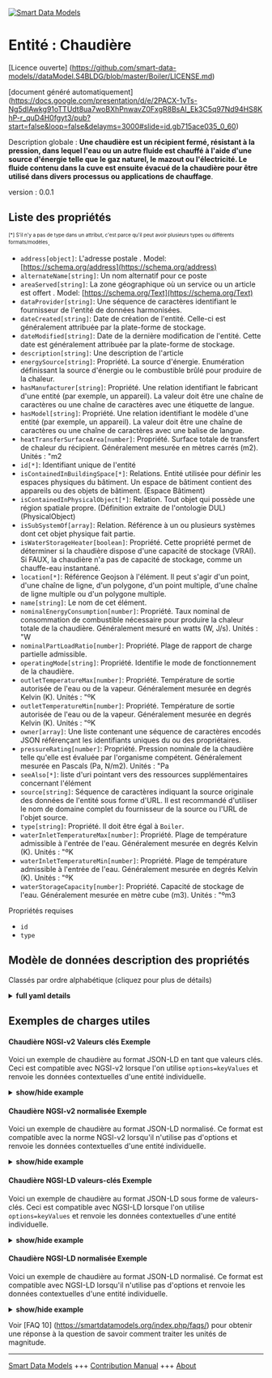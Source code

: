 <!-- 10-Header -->  
[![Smart Data Models](https://smartdatamodels.org/wp-content/uploads/2022/01/SmartDataModels_logo.png "Logo")](https://smartdatamodels.org)  
Entité : Chaudière  
==================<!-- /10-Header -->  
<!-- 15-License -->  
[Licence ouverte] (https://github.com/smart-data-models//dataModel.S4BLDG/blob/master/Boiler/LICENSE.md)  
[document généré automatiquement] (https://docs.google.com/presentation/d/e/2PACX-1vTs-Ng5dIAwkg91oTTUdt8ua7woBXhPnwavZ0FxgR8BsAI_Ek3C5q97Nd94HS8KhP-r_quD4H0fgyt3/pub?start=false&loop=false&delayms=3000#slide=id.gb715ace035_0_60)  
<!-- /15-License -->  
<!-- 20-Description -->  
Description globale : **Une chaudière est un récipient fermé, résistant à la pression, dans lequel l'eau ou un autre fluide est chauffé à l'aide d'une source d'énergie telle que le gaz naturel, le mazout ou l'électricité. Le fluide contenu dans la cuve est ensuite évacué de la chaudière pour être utilisé dans divers processus ou applications de chauffage**.  
version : 0.0.1  
<!-- /20-Description -->  
<!-- 30-PropertiesList -->  

## Liste des propriétés  

<sup><sub>[*] S'il n'y a pas de type dans un attribut, c'est parce qu'il peut avoir plusieurs types ou différents formats/modèles</sub></sup>.  
- `address[object]`: L'adresse postale  . Model: [https://schema.org/address](https://schema.org/address)- `alternateName[string]`: Un nom alternatif pour ce poste  - `areaServed[string]`: La zone géographique où un service ou un article est offert  . Model: [https://schema.org/Text](https://schema.org/Text)- `dataProvider[string]`: Une séquence de caractères identifiant le fournisseur de l'entité de données harmonisées.  - `dateCreated[string]`: Date de création de l'entité. Celle-ci est généralement attribuée par la plate-forme de stockage.  - `dateModified[string]`: Date de la dernière modification de l'entité. Cette date est généralement attribuée par la plate-forme de stockage.  - `description[string]`: Une description de l'article  - `energySource[string]`: Propriété. La source d'énergie. Enumération définissant la source d'énergie ou le combustible brûlé pour produire de la chaleur.  - `hasManufacturer[string]`: Propriété. Une relation identifiant le fabricant d'une entité (par exemple, un appareil). La valeur doit être une chaîne de caractères ou une chaîne de caractères avec une étiquette de langue.  - `hasModel[string]`: Propriété. Une relation identifiant le modèle d'une entité (par exemple, un appareil). La valeur doit être une chaîne de caractères ou une chaîne de caractères avec une balise de langue.  - `heatTransferSurfaceArea[number]`: Propriété. Surface totale de transfert de chaleur du récipient. Généralement mesurée en mètres carrés (m2). Unités : "m2  - `id[*]`: Identifiant unique de l'entité  - `isContainedInBuildingSpace[*]`: Relations. Entité utilisée pour définir les espaces physiques du bâtiment. Un espace de bâtiment contient des appareils ou des objets de bâtiment. (Espace Bâtiment)  - `isContainedInPhysicalObject[*]`: Relation. Tout objet qui possède une région spatiale propre.  (Définition extraite de l'ontologie DUL) (PhysicalObject)  - `isSubSystemOf[array]`: Relation. Référence à un ou plusieurs systèmes dont cet objet physique fait partie.  - `isWaterStorageHeater[boolean]`: Propriété. Cette propriété permet de déterminer si la chaudière dispose d'une capacité de stockage (VRAI). Si FAUX, la chaudière n'a pas de capacité de stockage, comme un chauffe-eau instantané.  - `location[*]`: Référence Geojson à l'élément. Il peut s'agir d'un point, d'une chaîne de ligne, d'un polygone, d'un point multiple, d'une chaîne de ligne multiple ou d'un polygone multiple.  - `name[string]`: Le nom de cet élément.  - `nominalEnergyConsumption[number]`: Propriété. Taux nominal de consommation de combustible nécessaire pour produire la chaleur totale de la chaudière. Généralement mesuré en watts (W, J/s). Unités : "W  - `nominalPartLoadRatio[number]`: Propriété. Plage de rapport de charge partielle admissible.  - `operatingMode[string]`: Propriété. Identifie le mode de fonctionnement de la chaudière.  - `outletTemperatureMax[number]`: Propriété. Température de sortie autorisée de l'eau ou de la vapeur. Généralement mesurée en degrés Kelvin (K). Unités : "ºK  - `outletTemperatureMin[number]`: Propriété. Température de sortie autorisée de l'eau ou de la vapeur. Généralement mesurée en degrés Kelvin (K). Unités : "ºK  - `owner[array]`: Une liste contenant une séquence de caractères encodés JSON référençant les identifiants uniques du ou des propriétaires.  - `pressureRating[number]`: Propriété. Pression nominale de la chaudière telle qu'elle est évaluée par l'organisme compétent. Généralement mesurée en Pascals (Pa, N/m2). Unités : "Pa  - `seeAlso[*]`: liste d'uri pointant vers des ressources supplémentaires concernant l'élément  - `source[string]`: Séquence de caractères indiquant la source originale des données de l'entité sous forme d'URL. Il est recommandé d'utiliser le nom de domaine complet du fournisseur de la source ou l'URL de l'objet source.  - `type[string]`: Propriété. Il doit être égal à `Boiler`.  - `waterInletTemperatureMax[number]`: Propriété. Plage de température admissible à l'entrée de l'eau. Généralement mesurée en degrés Kelvin (K). Unités : "ºK  - `waterInletTemperatureMin[number]`: Propriété. Plage de température admissible à l'entrée de l'eau. Généralement mesurée en degrés Kelvin (K). Unités : "ºK  - `waterStorageCapacity[number]`: Propriété. Capacité de stockage de l'eau. Généralement mesurée en mètre cube (m3). Unités : "ºm3  <!-- /30-PropertiesList -->  
<!-- 35-RequiredProperties -->  
Propriétés requises  
- `id`  - `type`  <!-- /35-RequiredProperties -->  
<!-- 40-RequiredProperties -->  
<!-- /40-RequiredProperties -->  
<!-- 50-DataModelHeader -->  
## Modèle de données description des propriétés  
Classés par ordre alphabétique (cliquez pour plus de détails)  
<!-- /50-DataModelHeader -->  
<!-- 60-ModelYaml -->  
<details><summary><strong>full yaml details</strong></summary>    
```yaml  
Boiler:    
  description: 'A boiler is a closed, pressure-rated vessel in which water or other fluid is heated using an energy source such as natural gas, heating oil, or electricity. The fluid in the vessel is then circulated out of the boiler for use in various processes or heating applications.'    
  properties:    
    address:    
      description: The mailing address    
      properties:    
        addressCountry:    
          description: 'Property. The country. For example, Spain. Model:''https://schema.org/addressCountry'''    
          type: string    
        addressLocality:    
          description: 'Property. The locality in which the street address is, and which is in the region. Model:''https://schema.org/addressLocality'''    
          type: string    
        addressRegion:    
          description: 'Property. The region in which the locality is, and which is in the country. Model:''https://schema.org/addressRegion'''    
          type: string    
        district:    
          description: 'A district is a type of administrative division that, in some countries, is managed by the local government.'    
          type: string    
        postOfficeBoxNumber:    
          description: 'Property. The post office box number for PO box addresses. For example, 03578. Model:''https://schema.org/postOfficeBoxNumber'''    
          type: string    
        postalCode:    
          description: 'Property. The postal code. For example, 24004. Model:''https://schema.org/https://schema.org/postalCode'''    
          type: string    
        streetAddress:    
          description: 'Property. The street address. Model:''https://schema.org/streetAddress'''    
          type: string    
        streetNr:    
          description: Number identifying a specific property on a public street.    
          type: string    
      type: object    
      x-ngsi:    
        model: https://schema.org/address    
        type: Property    
    alternateName:    
      description: An alternative name for this item    
      type: string    
      x-ngsi:    
        type: Property    
    areaServed:    
      description: The geographic area where a service or offered item is provided    
      type: string    
      x-ngsi:    
        model: https://schema.org/Text    
        type: Property    
    dataProvider:    
      description: A sequence of characters identifying the provider of the harmonised data entity.    
      type: string    
      x-ngsi:    
        type: Property    
    dateCreated:    
      description: Entity creation timestamp. This will usually be allocated by the storage platform.    
      format: date-time    
      type: string    
      x-ngsi:    
        type: Property    
    dateModified:    
      description: Timestamp of the last modification of the entity. This will usually be allocated by the storage platform.    
      format: date-time    
      type: string    
      x-ngsi:    
        type: Property    
    description:    
      description: A description of this item    
      type: string    
      x-ngsi:    
        type: Property    
    energySource:    
      description: Property. The source of energy. Enumeration defining the energy source or fuel combusted to generate heat.    
      type: string    
      x-ngsi:    
        type: Property    
    hasManufacturer:    
      description: 'Property. A relationship identifying the manufacturer of an entity (e.g., device). The value is expected to be a string or a string with language tag.'    
      type: string    
      x-ngsi:    
        type: Property    
    hasModel:    
      description: 'Property. A relationship identifying the model of an entity (e.g., device). The value is expected to be a string or a string with language tag.'    
      type: string    
      x-ngsi:    
        type: Property    
    heatTransferSurfaceArea:    
      description: 'Property. Total heat transfer area of the vessel. Usually measured in square metre (m2). Units:''m2'''    
      type: number    
      x-ngsi:    
        type: Property    
    id:    
      anyOf: &boiler_-_properties_-_iscontainedinbuildingspace_-_anyof    
        - description: Property. Identifier format of any NGSI entity    
          maxLength: 256    
          minLength: 1    
          pattern: ^[\w\-\.\{\}\$\+\*\[\]`|~^@!,:\\]+$    
          type: string    
        - description: Property. Identifier format of any NGSI entity    
          format: uri    
          type: string    
      description: Unique identifier of the entity    
      x-ngsi:    
        type: Property    
    isContainedInBuildingSpace:    
      anyOf: *boiler_-_properties_-_iscontainedinbuildingspace_-_anyof    
      description: Relationship. An entity used to define the physical spaces of the building. A building space contains devices or building objects. (BuildingSpace)    
      x-ngsi:    
        type: Property    
    isContainedInPhysicalObject:    
      anyOf: *boiler_-_properties_-_iscontainedinbuildingspace_-_anyof    
      description: Relationship. Any Object that has a proper space region.  (Definition extracted from DUL ontology) (PhysicalObject)    
      x-ngsi:    
        type: Property    
    isSubSystemOf:    
      description: Relationship. A reference to a system(s) that this Physical Object is part of.    
      items:    
        anyOf: *boiler_-_properties_-_iscontainedinbuildingspace_-_anyof    
        description: Property. Unique identifier of the entity    
      type: array    
      x-ngsi:    
        type: Relationship    
    isWaterStorageHeater:    
      description: 'Property. This is used to identify if the boiler has storage capacity (TRUE). If FALSE, then there is no storage capacity built into the boiler, such as an instantaneous hot water heater.'    
      type: boolean    
      x-ngsi:    
        type: Property    
    location:    
      description: 'Geojson reference to the item. It can be Point, LineString, Polygon, MultiPoint, MultiLineString or MultiPolygon'    
      oneOf:    
        - description: GeoProperty. Geojson reference to the item. Point    
          properties:    
            bbox:    
              items:    
                type: number    
              minItems: 4    
              type: array    
            coordinates:    
              items:    
                type: number    
              minItems: 2    
              type: array    
            type:    
              enum:    
                - Point    
              type: string    
          required:    
            - type    
            - coordinates    
          title: GeoJSON Point    
          type: object    
        - description: GeoProperty. Geojson reference to the item. LineString    
          properties:    
            bbox:    
              items:    
                type: number    
              minItems: 4    
              type: array    
            coordinates:    
              items:    
                items:    
                  type: number    
                minItems: 2    
                type: array    
              minItems: 2    
              type: array    
            type:    
              enum:    
                - LineString    
              type: string    
          required:    
            - type    
            - coordinates    
          title: GeoJSON LineString    
          type: object    
        - description: GeoProperty. Geojson reference to the item. Polygon    
          properties:    
            bbox:    
              items:    
                type: number    
              minItems: 4    
              type: array    
            coordinates:    
              items:    
                items:    
                  items:    
                    type: number    
                  minItems: 2    
                  type: array    
                minItems: 4    
                type: array    
              type: array    
            type:    
              enum:    
                - Polygon    
              type: string    
          required:    
            - type    
            - coordinates    
          title: GeoJSON Polygon    
          type: object    
        - description: GeoProperty. Geojson reference to the item. MultiPoint    
          properties:    
            bbox:    
              items:    
                type: number    
              minItems: 4    
              type: array    
            coordinates:    
              items:    
                items:    
                  type: number    
                minItems: 2    
                type: array    
              type: array    
            type:    
              enum:    
                - MultiPoint    
              type: string    
          required:    
            - type    
            - coordinates    
          title: GeoJSON MultiPoint    
          type: object    
        - description: GeoProperty. Geojson reference to the item. MultiLineString    
          properties:    
            bbox:    
              items:    
                type: number    
              minItems: 4    
              type: array    
            coordinates:    
              items:    
                items:    
                  items:    
                    type: number    
                  minItems: 2    
                  type: array    
                minItems: 2    
                type: array    
              type: array    
            type:    
              enum:    
                - MultiLineString    
              type: string    
          required:    
            - type    
            - coordinates    
          title: GeoJSON MultiLineString    
          type: object    
        - description: GeoProperty. Geojson reference to the item. MultiLineString    
          properties:    
            bbox:    
              items:    
                type: number    
              minItems: 4    
              type: array    
            coordinates:    
              items:    
                items:    
                  items:    
                    items:    
                      type: number    
                    minItems: 2    
                    type: array    
                  minItems: 4    
                  type: array    
                type: array    
              type: array    
            type:    
              enum:    
                - MultiPolygon    
              type: string    
          required:    
            - type    
            - coordinates    
          title: GeoJSON MultiPolygon    
          type: object    
      x-ngsi:    
        type: GeoProperty    
    name:    
      description: The name of this item.    
      type: string    
      x-ngsi:    
        type: Property    
    nominalEnergyConsumption:    
      description: 'Property. Nominal fuel consumption rate required to produce the total boiler heat output. Usually measured in Watts (W, J/s). Units:''W'''    
      type: number    
      x-ngsi:    
        type: Property    
    nominalPartLoadRatio:    
      description: Property. Allowable part load ratio range.    
      type: number    
      x-ngsi:    
        type: Property    
    operatingMode:    
      description: Property. Identifies the operating mode of the boiler.    
      type: string    
      x-ngsi:    
        type: Property    
    outletTemperatureMax:    
      description: 'Property. Allowable outlet temperature of either the water or the steam. Usually measured in degrees Kelvin (K). Units:''ºK'''    
      type: number    
      x-ngsi:    
        type: Property    
    outletTemperatureMin:    
      description: 'Property. Allowable outlet temperature of either the water or the steam. Usually measured in degrees Kelvin (K). Units:''ºK'''    
      type: number    
      x-ngsi:    
        type: Property    
    owner:    
      description: A List containing a JSON encoded sequence of characters referencing the unique Ids of the owner(s)    
      items:    
        anyOf: *boiler_-_properties_-_iscontainedinbuildingspace_-_anyof    
        description: Property. Unique identifier of the entity    
      type: array    
      x-ngsi:    
        type: Property    
    pressureRating:    
      description: 'Property. Nominal pressure rating of the boiler as rated by the agency having jurisdiction. Usually measured in Pascals (Pa, N/m2). Units:''Pa'''    
      type: number    
      x-ngsi:    
        type: Property    
    seeAlso:    
      description: list of uri pointing to additional resources about the item    
      oneOf:    
        - items:    
            format: uri    
            type: string    
          minItems: 1    
          type: array    
        - format: uri    
          type: string    
      x-ngsi:    
        type: Property    
    source:    
      description: 'A sequence of characters giving the original source of the entity data as a URL. Recommended to be the fully qualified domain name of the source provider, or the URL to the source object.'    
      type: string    
      x-ngsi:    
        type: Property    
    type:    
      description: Property. It must be equal to `Boiler`.    
      enum:    
        - Boiler    
      type: string    
      x-ngsi:    
        type: Property    
    waterInletTemperatureMax:    
      description: 'Property. Allowable water inlet temperature range. Usually measured in degrees Kelvin (K). Units:''ºK'''    
      type: number    
      x-ngsi:    
        type: Property    
    waterInletTemperatureMin:    
      description: 'Property. Allowable water inlet temperature range. Usually measured in degrees Kelvin (K). Units:''ºK'''    
      type: number    
      x-ngsi:    
        type: Property    
    waterStorageCapacity:    
      description: 'Property. Water storage capacity. Usually measured in cubic metre (m3). Units:''ºm3'''    
      type: number    
      x-ngsi:    
        type: Property    
  required:    
    - id    
    - type    
  type: object    
  x-derived-from: "https://saref.etsi.org/saref4bldg/v1.1.2/#s4bldg:Boiler"    
  x-disclaimer: 'Redistribution and use in source and binary forms, with or without modification, are permitted  provided that the license conditions are met. Copyleft (c) 2022 Contributors to Smart Data Models Program'    
  x-license-url: https://github.com/smart-data-models/dataModel.S4BLDG/blob/master/Boiler/LICENSE.md    
  x-model-schema: https://smart-data-models.github.com/dataModel.SAREF4BLDG/Boiler/schema.json    
  x-model-tags: 'SAREF, building'    
  x-version: 0.0.1    
```  
</details>    
<!-- /60-ModelYaml -->  
<!-- 70-MiddleNotes -->  
<!-- /70-MiddleNotes -->  
<!-- 80-Examples -->  
## Exemples de charges utiles  
#### Chaudière NGSI-v2 Valeurs clés Exemple  
Voici un exemple de chaudière au format JSON-LD en tant que valeurs clés. Ceci est compatible avec NGSI-v2 lorsque l'on utilise `options=keyValues` et renvoie les données contextuelles d'une entité individuelle.  
<details><summary><strong>show/hide example</strong></summary>    
```json  
{  
  "id": "urn:ngsi-ld:Boiler:724c2f67-e55e-4971-8e74-55d6ecfa19c9",  
  "type": "Boiler",  
  "energySource": "United States of America",  
  "heatTransferSurfaceArea": 0.7853344933267346,  
  "isWaterStorageHeater": false,  
  "nominalEnergyConsumption": 0.6203749662936422,  
  "nominalPartLoadRatio": 0.8015670647257737,  
  "operatingMode": "systems",  
  "outletTemperatureMax": 0.16008580907721015,  
  "outletTemperatureMin": 0.04227267769006804,  
  "pressureRating": 0.5113599213422801,  
  "waterInletTemperatureMax": 0.9011788947791837,  
  "waterInletTemperatureMin": 0.24858493133262038,  
  "waterStorageCapacity": 0.5276371515431508,  
  "isContainedInBuildingSpace": "urn:ngsi-ld:BuildingSpace:50afbc21-cf0f-4f69-b48a-47af5a287d38",  
  "isContainedInPhysicalObject": "urn:ngsi-ld:PhysicalObject:f2bfaa08-a201-40bd-b1b3-fe5a4ba5d291",  
  "isSubSystemOf": [  
    "urn:ngsi-ld:System:1cfd3123-93fa-408a-a750-dd5a6f0edcae",  
    "urn:ngsi-ld:System:fec748f9-6ee5-49af-93a4-5bffcc20e73c",  
    "urn:ngsi-ld:System:5ee8058b-c872-4237-9c94-82f22172c39e"  
  ],  
  "hasManufacturer": "Boiler Company Inc.",  
  "hasModel": "Boiler 0.1.2",  
  "dateCreated": "2023-01-26T09:03:19Z",  
  "dateModified": "2023-01-25T16:09:21Z",  
  "source": "Import",  
  "name": "Boiler",  
  "alternateName": "Boiler type 2",  
  "description": "Boiler of limited Boiler types",  
  "dataProvider": "IFC file"  
}  
```  
</details>  
#### Chaudière NGSI-v2 normalisée Exemple  
Voici un exemple de chaudière au format JSON-LD normalisé. Ce format est compatible avec la norme NGSI-v2 lorsqu'il n'utilise pas d'options et renvoie les données contextuelles d'une entité individuelle.  
<details><summary><strong>show/hide example</strong></summary>    
```json  
{  
  "id": "urn:ngsi-ld:Boiler:554e6cfc-a12b-466b-bdb5-251db87de147",  
  "type": "Boiler",  
  "energySource": {  
    "type": "Text",  
    "value": "Coordinator"  
  },  
  "heatTransferSurfaceArea": {  
    "type": "Measurement",  
    "value": 0.054241651152424186  
  },  
  "isWaterStorageHeater": {  
    "type": "Boolean",  
    "value": false  
  },  
  "nominalEnergyConsumption": {  
    "type": "Measurement",  
    "value": 0.015349430439582035  
  },  
  "nominalPartLoadRatio": {  
    "type": "Measurement",  
    "value": 0.15224995605259972  
  },  
  "operatingMode": {  
    "type": "Text",  
    "value": "bypass"  
  },  
  "outletTemperatureMax": {  
    "type": "Measurement",  
    "value": 0.6702304071347284  
  },  
  "outletTemperatureMin": {  
    "type": "Measurement",  
    "value":  
    :  
    0.5096152218274909  
  },  
  "pressureRating": {  
    "type": "Measurement",  
    "value": 0.5974774605306619  
  },  
  "waterInletTemperatureMax": {  
    "type": "Measurement",  
    "value": 0.9398884749677864  
  },  
  "waterInletTemperatureMin": {  
    "type": "Measurement",  
    "value": 0.4089735417040705  
  },  
  "waterStorageCapacity": {  
    "type": "Measurement",  
    "value": 0.9413886423074906  
  },  
  "isContainedInBuildingSpace": {  
    "type": "Relationship",  
    "value": "urn:ngsi-ld:BuildingSpace:ab8a7d6f-040b-4eb8-b6ea-f238a2ccc065"  
  },  
  "isContainedInPhysicalObject": {  
    "type": "Relationship",  
    "value": "urn:ngsi-ld:PhysicalObject:668e5ccf-c66c-43ea-ad8d-fca6862f3d04"  
  },  
  "isSubSystemOf": {  
    "type": "array",  
    "value": [  
      {  
        "type": "Relationship",  
        "value": "urn:ngsi-ld:System:2c2904e8-d4fa-4191-8b1b-4e06eaed77ff"  
      },  
      {  
        "type": "Relationship",  
        "value": "urn:ngsi-ld:System:820d0fb3-9cb6-4bc4-b706-515d91e3343f"  
      },  
      {  
        "type": "Relationship",  
        "value": "urn:ngsi-ld:System:a0370269-07a5-4bad-a6c0-15a382a279ce"  
      }  
    ]  
  },  
  "hasManufacturer": {  
    "type": "Text",  
    "value": "Boiler Company Inc."  
  },  
  "hasModel": {  
    "type": "Text",  
    "value": "Boiler 0.1.2"  
  },  
  "dateCreated": {  
    "type": "DateTime",  
    "value": "2023-01-26T10:00:09.4580486+01:00"  
  },  
  "dateModified": {  
    "type": "DateTime",  
    "value": "2023-01-25T18:35:13.9392676+01:00"  
  },  
  "source": {  
    "type": "Text",  
    "value": "Import"  
  },  
  "name": {  
    "type": "Text",  
    "value": "Boiler"  
  },  
  "alternateName": {  
    "type": "Text",  
    "value": "Boiler type 2"  
  },  
  "description": {  
    "type": "Text",  
    "value": "Boiler of limited Boiler types"  
  },  
  "dataProvider": {  
    "type": "Text",  
    "value": "IFC file"  
  }  
}  
```  
</details>  
#### Chaudière NGSI-LD valeurs-clés Exemple  
Voici un exemple de chaudière au format JSON-LD sous forme de valeurs-clés. Ceci est compatible avec NGSI-LD lorsque l'on utilise `options=keyValues` et renvoie les données contextuelles d'une entité individuelle.  
<details><summary><strong>show/hide example</strong></summary>    
```json  
{  
  "id": "urn:ngsi-ld:Boiler:724c2f67-e55e-4971-8e74-55d6ecfa19c9",  
  "type": "Boiler",  
  "energySource": "United States of America",  
  "heatTransferSurfaceArea": 0.7853344933267346,  
  "isWaterStorageHeater": false,  
  "nominalEnergyConsumption": 0.6203749662936422,  
  "nominalPartLoadRatio": 0.8015670647257737,  
  "operatingMode": "systems",  
  "outletTemperatureMax": 0.16008580907721015,  
  "outletTemperatureMin": 0.04227267769006804,  
  "pressureRating": 0.5113599213422801,  
  "waterInletTemperatureMax": 0.9011788947791837,  
  "waterInletTemperatureMin": 0.24858493133262038,  
  "waterStorageCapacity": 0.5276371515431508,  
  "isContainedInBuildingSpace": "urn:ngsi-ld:BuildingSpace:50afbc21-cf0f-4f69-b48a-47af5a287d38",  
  "isContainedInPhysicalObject": "urn:ngsi-ld:PhysicalObject:f2bfaa08-a201-40bd-b1b3-fe5a4ba5d291",  
  "isSubSystemOf": [  
    "urn:ngsi-ld:System:1cfd3123-93fa-408a-a750-dd5a6f0edcae",  
    "urn:ngsi-ld:System:fec748f9-6ee5-49af-93a4-5bffcc20e73c",  
    "urn:ngsi-ld:System:5ee8058b-c872-4237-9c94-82f22172c39e"  
  ],  
  "hasManufacturer": "Boiler Company Inc.",  
  "hasModel": "Boiler 0.1.2",  
  "dateCreated": "2023-01-26T09:03:19Z",  
  "dateModified": "2023-01-25T16:09:21Z",  
  "source": "Import",  
  "name": "Boiler",  
  "alternateName": "Boiler type 2",  
  "description": "Boiler of limited Boiler types",  
  "dataProvider": "IFC file",  
  "@context": [  
    "https://raw.githubusercontent.com/smart-data-models/dataModel.S4BLDG/master/context.jsonld",  
    "https://uri.etsi.org/ngsi-ld/v1/ngsi-ld-core-context.jsonld"  
  ]  
}  
```  
</details>  
#### Chaudière NGSI-LD normalisée Exemple  
Voici un exemple de chaudière au format JSON-LD normalisé. Ce format est compatible avec NGSI-LD lorsqu'il n'utilise pas d'options et renvoie les données contextuelles d'une entité individuelle.  
<details><summary><strong>show/hide example</strong></summary>    
```json  
{  
  "id": "urn:ngsi-ld:Boiler:4f7a4533-13d0-4de0-b5e9-72dee067176a",  
  "type": "Boiler",  
  "energySource": {  
    "type": "Property",  
    "value": "Sri Lanka"  
  },  
  "heatTransferSurfaceArea": {  
    "type": "Property",  
    "unitCode": "m2",  
    "observedAt": "2023-01-25T19:16:12Z",  
    "value": 0.4182368568397056  
  },  
  "isWaterStorageHeater": {  
    "type": "Property",  
    "value": false  
  },  
  "nominalEnergyConsumption": {  
    "type": "Property",  
    "unitCode": "J/s",  
    "observedAt": "2023-01-25T23:06:57Z",  
    "value": 0.5252685918504294  
  },  
  "nominalPartLoadRatio": {  
    "type": "Property",  
    "unitCode": "NA",  
    "observedAt": "2023-01-25T22:37:37Z",  
    "value": 0.481958764350527  
  },  
  "operatingMode": {  
    "type": "Property",  
    "value": "Auto Loan Account"  
  },  
  "outletTemperatureMax": {  
    "type": "Property",  
    "unitCode": "K",  
    "observedAt": "2023-01-25T17:03:10Z",  
    "value": 0.2786304815176084  
  },  
  "outletTemperatureMin": {  
    "type": "Property",  
    "unitCode": "K",  
    "observedAt": "2023-01-26T02:55:50Z",  
    "value": 0.4041488945350036  
  },  
  "pressureRating": {  
    "type": "Property",  
    "unitCode": "N/m2",  
    "observedAt": "2023-01-25T18:00:19Z",  
    "value": 0.5561857737231611  
  },  
  "waterInletTemperatureMax": {  
    "type": "Property",  
    "unitCode": "K",  
    "observedAt": "2023-01-26T03:34:53Z",  
    "value": 0.242404197934733  
  },  
  "waterInletTemperatureMin": {  
    "type": "Property",  
    "unitCode": "K",  
    "observedAt": "2023-01-26T04:06:01Z",  
    "value": 0.46028861347866734  
  },  
  "waterStorageCapacity": {  
    "type": "Property",  
    "unitCode": "m3",  
    "observedAt": "2023-01-26T10:18:01Z",  
    "value": 0.22263600675421202  
  },  
  "isContainedInBuildingSpace": {  
    "type": "Relationship",  
    "object": "urn:ngsi-ld:BuildingSpace:cfc926aa-ae2a-411e-b3d4-c315d7d19d9b"  
  },  
  "isContainedInPhysicalObject": {  
    "type": "Relationship",  
    "object": "urn:ngsi-ld:PhysicalObject:5e682b37-bcc1-441a-ad19-80615c70a84f"  
  },  
  "isSubSystemOf": [  
    {  
      "type": "Relationship",  
      "object": "urn:ngsi-ld:System:ba691c15-807f-48fb-b963-99961fd81a95"  
    },  
    {  
      "type": "Relationship",  
      "object": "urn:ngsi-ld:System:227bcf8f-170f-41ff-a88d-1e1cb67da411"  
    },  
    {  
      "type": "Relationship",  
      "object": "urn:ngsi-ld:System:7868b4ac-6685-4b3e-85ef-6494c909409c"  
    }  
  ],  
  "hasManufacturer": {  
    "type": "Property",  
    "value": "Boiler Company Inc."  
  },  
  "hasModel": {  
    "type": "Property",  
    "value": "Boiler 0.1.2"  
  },  
  "dateCreated": {  
    "type": "Property",  
    "value": "2023-01-25T17:50:43Z"  
  },  
  "dateModified": {  
    "type": "Property",  
    "value": "2023-01-25T23:43:57Z"  
  },  
  "source": {  
    "type": "Property",  
    "value": "Import"  
  },  
  "name": {  
    "type": "Property",  
    "value": "Boiler"  
  },  
  "alternateName": {  
    "type": "Property",  
    "value": "Boiler type 2"  
  },  
  "description": {  
    "type": "Property",  
    "value": "Boiler of limited Boiler types"  
  },  
  "dataProvider": {  
    "type": "Property",  
    "value": "IFC file"  
  },  
  "@context": [  
    "https://raw.githubusercontent.com/smart-data-models/dataModel.S4BLDG/master/context.jsonld",  
    "https://uri.etsi.org/ngsi-ld/v1/ngsi-ld-core-context.jsonld"  
  ]  
}  
```  
</details><!-- /80-Examples -->  
<!-- 90-FooterNotes -->  
<!-- /90-FooterNotes -->  
<!-- 95-Units -->  
Voir [FAQ 10] (https://smartdatamodels.org/index.php/faqs/) pour obtenir une réponse à la question de savoir comment traiter les unités de magnitude.  
<!-- /95-Units -->  
<!-- 97-LastFooter -->  
---  
[Smart Data Models](https://smartdatamodels.org) +++ [Contribution Manual](https://bit.ly/contribution_manual) +++ [About](https://bit.ly/Introduction_SDM)<!-- /97-LastFooter -->  
